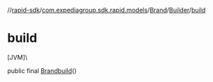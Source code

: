 //[rapid-sdk](../../../../index.md)/[com.expediagroup.sdk.rapid.models](../../index.md)/[Brand](../index.md)/[Builder](index.md)/[build](build.md)

# build

[JVM]\

public final [Brand](../index.md)[build](build.md)()
